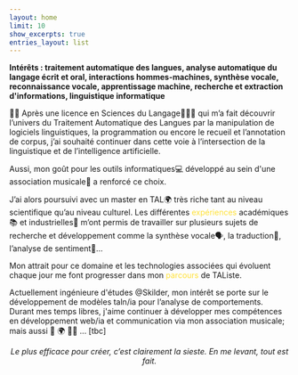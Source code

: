 ```yaml
---
layout: home
limit: 10
show_excerpts: true
entries_layout: list
---
```




**Intérêts : traitement automatique des langues, analyse automatique du langage écrit et oral, interactions hommes-machines, synthèse vocale, reconnaissance vocale, apprentissage machine, recherche et extraction d'informations, linguistique informatique**

👋🏻 Après une licence en Sciences du Langage👩🏻‍🎓 qui m’a fait découvrir l’univers du Traitement Automatique des Langues par la manipulation de logiciels linguistiques, la programmation ou encore le recueil et l’annotation de corpus, j’ai souhaité continuer dans cette voie à l’intersection de la linguistique et de l’intelligence artificielle.

Aussi, mon goût pour les outils informatiques💻 développé au sein d'une association musicale📯 a renforcé ce choix.

J’ai alors poursuivi avec un master en TAL🌍 très riche tant au niveau scientifique qu’au niveau culturel.
Les différentes <a href="https://ludivinero.github.io/page/" style="color:#ffe135; text-decoration:none;">expériences</a> académiques📚 et industrielles🍊 m’ont permis de travailler sur plusieurs sujets de recherche et développement comme la synthèse vocale🗣, la traduction🔁, l’analyse de sentiment📜…

Mon attrait pour ce domaine et les technologies associées qui évoluent chaque jour me font progresser dans mon <a href="https://ludivinero.github.io/page2/" style="color:#ffe135; text-decoration:none;">parcours</a> de TAListe.

Actuellement ingénieure d'études @Skilder, mon intérêt se porte sur le développement de modèles taln/ia pour l’analyse de comportements.
Durant mes temps libres, j'aime continuer à développer mes compétences en développement web\/ia et communication via mon association musicale; mais aussi 🏃‍ 🌍 👩‍🍳 ...
[tbc]


<p align="center"><i>Le plus efficace pour créer, c’est clairement la sieste. En me levant, tout est fait.</i></p>

